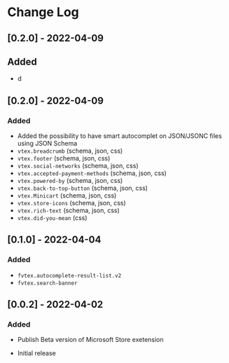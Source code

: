 # Change Log



## [0.2.0] - 2022-04-09
## Added
- d


## [0.2.0] - 2022-04-09
### Added 
- Added the possibility to have smart autocomplet on JSON/JSONC files using JSON Schema
- ``vtex.breadcrumb`` (schema, json, css)
- ``vtex.footer`` (schema, json, css)
- ``vtex.social-networks`` (schema, json, css)
- ``vtex.accepted-payment-methods`` (schema, json, css)
- ``vtex.powered-by`` (schema, json, css)
- ``vtex.back-to-top-button`` (schema, json, css)
- ``vtex.Minicart`` (schema, json, css)
- ``vtex.store-icons`` (schema, json, css)
- ``vtex.rich-text`` (schema, json, css)
- ``vtex.did-you-mean`` (css)
## [0.1.0] - 2022-04-04
### Added
- ``fvtex.autocomplete-result-list.v2``
- ``fvtex.search-banner``

## [0.0.2] - 2022-04-02
### Added 
- Publish Beta version of Microsoft Store exetension 

- Initial release